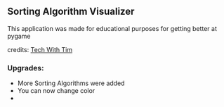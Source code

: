 ## Sorting Algorithm Visualizer

This application was made for educational purposes for getting better at pygame

credits: [Tech With Tim](https://www.youtube.com/c/TechWithTim)

### Upgrades:
- More Sorting Algorithms were added
- You can now change color
- 